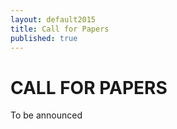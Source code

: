 ```yaml
---
layout: default2015
title: Call for Papers
published: true
---
```


# CALL FOR PAPERS

To be announced

